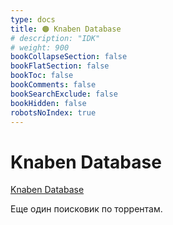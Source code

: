 ```yaml
---
type: docs
title: 🟠 Knaben Database
# description: "IDK"
# weight: 900
bookCollapseSection: false
bookFlatSection: false
bookToc: false
bookComments: false
bookSearchExclude: false
bookHidden: false
robotsNoIndex: true
---
```


# Knaben Database

[Knaben Database](https://knaben.eu/?nt)

Еще один поисковик по торрентам.
